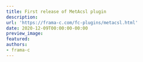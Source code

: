 ```yaml
---
title: First release of MetAcsl plugin
description:
url: 'https://frama-c.com/fc-plugins/metacsl.html'
date: 2020-12-09T00:00:00-00:00
preview_image:
featured:
authors:
- frama-c
---
```



